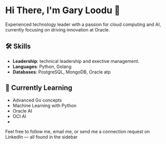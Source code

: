 # Hi There, I'm Gary Loodu 👋

Experienced technology leader with a passion for cloud computing and AI, currently focusing on driving innovation at Oracle. 


## 🛠️ Skills
- **Leadership**: technical leadership and exective management. 
- **Languages**: Python, Golang
- **Databases**: PostgreSQL, MongoDB, Oracle atp

## 🌱 Currently Learning
- Advanced Go concepts
- Machine Learning with Python
- Oracle AI
- OCI AI
- 
Feel free to follow me, email me, or send me a connection request on LinkedIn — all found in the sidebar 
